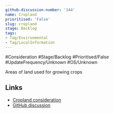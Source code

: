 ```yaml
---
github-discussion-number: '144'
name: Cropland
prioritised: 'False'
slug: cropland
stage: Backlog
tags:
- Tag/Environmental
- Tag/LocalInformation
---
```


#Consideration #Stage/Backlog #Prioritised/False #UpdateFrequency/Unknown #OS/Unknown

Areas of land used for growing crops

## Links

* [Cropland consideration](https://design.planning.data.gov.uk/planning-consideration/cropland)
* [GitHub discussion](https://github.com/digital-land/data-standards-backlog/discussions/144)